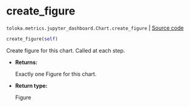 # create_figure
`toloka.metrics.jupyter_dashboard.Chart.create_figure` | [Source code](https://github.com/Toloka/toloka-kit/blob/v1.2.3/src/metrics/jupyter_dashboard.py#L137)

```python
create_figure(self)
```

Create figure for this chart. Called at each step.


* **Returns:**

  Exactly one Figure for this chart.

* **Return type:**

  Figure
